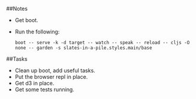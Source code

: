 ##Notes

- Get boot.
- Run the following:

    ```
    boot -- serve -k -d target -- watch -- speak -- reload -- cljs -O none -- garden -s slates-in-a-pile.styles.main/base
    ```

##Tasks

- Clean up boot, add useful tasks.
- Put the browser repl in place.
- Get d3 in place.
- Get some tests running.
